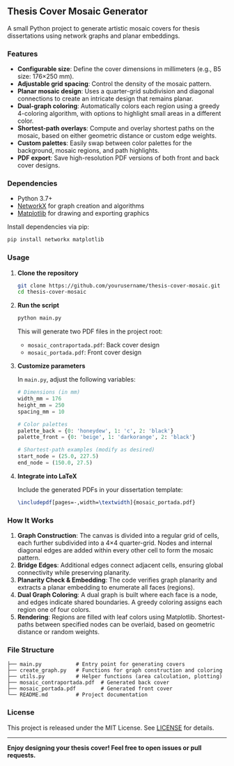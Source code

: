 ## Thesis Cover Mosaic Generator

A small Python project to generate artistic mosaic covers for thesis dissertations using network graphs and planar embeddings.

### Features

* **Configurable size**: Define the cover dimensions in millimeters (e.g., B5 size: 176×250 mm).
* **Adjustable grid spacing**: Control the density of the mosaic pattern.
* **Planar mosaic design**: Uses a quarter-grid subdivision and diagonal connections to create an intricate design that remains planar.
* **Dual-graph coloring**: Automatically colors each region using a greedy 4-coloring algorithm, with options to highlight small areas in a different color.
* **Shortest-path overlays**: Compute and overlay shortest paths on the mosaic, based on either geometric distance or custom edge weights.
* **Custom palettes**: Easily swap between color palettes for the background, mosaic regions, and path highlights.
* **PDF export**: Save high-resolution PDF versions of both front and back cover designs.

### Dependencies

* Python 3.7+
* [NetworkX](https://networkx.org/) for graph creation and algorithms
* [Matplotlib](https://matplotlib.org/) for drawing and exporting graphics

Install dependencies via pip:

```bash
pip install networkx matplotlib
```

### Usage

1. **Clone the repository**

   ```bash
   git clone https://github.com/yourusername/thesis-cover-mosaic.git
   cd thesis-cover-mosaic
   ```

2. **Run the script**

   ```bash
   python main.py
   ```

   This will generate two PDF files in the project root:

   * `mosaic_contraportada.pdf`: Back cover design
   * `mosaic_portada.pdf`: Front cover design

3. **Customize parameters**

   In `main.py`, adjust the following variables:

   ```python
   # Dimensions (in mm)
   width_mm = 176
   height_mm = 250
   spacing_mm = 10

   # Color palettes
   palette_back = {0: 'honeydew', 1: 'c', 2: 'black'}
   palette_front = {0: 'beige', 1: 'darkorange', 2: 'black'}

   # Shortest-path examples (modify as desired)
   start_node = (25.0, 227.5)
   end_node = (150.0, 27.5)
   ```

4. **Integrate into LaTeX**

   Include the generated PDFs in your dissertation template:

   ```latex
   \includepdf[pages=-,width=\textwidth]{mosaic_portada.pdf}
   ```

### How It Works

1. **Graph Construction**: The canvas is divided into a regular grid of cells, each further subdivided into a 4×4 quarter-grid. Nodes and internal diagonal edges are added within every other cell to form the mosaic pattern.
2. **Bridge Edges**: Additional edges connect adjacent cells, ensuring global connectivity while preserving planarity.
3. **Planarity Check & Embedding**: The code verifies graph planarity and extracts a planar embedding to enumerate all faces (regions).
4. **Dual Graph Coloring**: A dual graph is built where each face is a node, and edges indicate shared boundaries. A greedy coloring assigns each region one of four colors.
5. **Rendering**: Regions are filled with leaf colors using Matplotlib. Shortest-paths between specified nodes can be overlaid, based on geometric distance or random weights.

### File Structure

```
├── main.py           # Entry point for generating covers
├── create_graph.py   # Functions for graph construction and coloring
├── utils.py          # Helper functions (area calculation, plotting)
├── mosaic_contraportada.pdf  # Generated back cover
├── mosaic_portada.pdf        # Generated front cover
└── README.md         # Project documentation
```

### License

This project is released under the MIT License. See [LICENSE](LICENSE) for details.

---

**Enjoy designing your thesis cover! Feel free to open issues or pull requests.**

